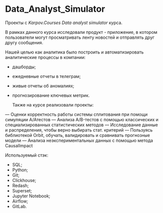 # Data_Analyst_Simulator
Проекты с *Karpov.Courses Data analyst simulator* курса.

В рамках данного курса исследовали продукт -  приложение, в котором пользователи могут просматривать ленту новостей и отправлять друг другу сообщения. 

Нашей целью как аналитика было построить и автоматизировать аналитические процессы в компании:

- дашборды;
- ежедневные отчеты в телеграм;
- живые отчеты об аномалиях;
- прогнозирование ключевых метрик.
  
  Также на курсе реализовали проекты:

— Оценки корректность работы системы сплитования при помощи симуляции А/Атестов
— Анализа A/B-тестов с помощью классических и специализированных статистических методов
— Исследование данные и распределения, чтобы верно выбирать стат. критерий
— Пользуясь библиотекой Orbit, обучать, валидировать и сравнивать прогнозные модели
— Анализа неэкспериментальных данных с помощью метода CausalImpact

Используемый стэк:
- SQL;
- Python;
- Git;
- Clickhouse;
- Redash;
- Superset;
- Jupyter Notebook;
- Airflow;
- GitLab.
